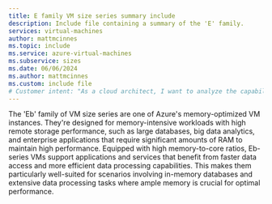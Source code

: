 ```yaml
---
title: E family VM size series summary include
description: Include file containing a summary of the 'E' family.
services: virtual-machines
author: mattmcinnes
ms.topic: include
ms.service: azure-virtual-machines
ms.subservice: sizes
ms.date: 06/06/2024
ms.author: mattmcinnes
ms.custom: include file
# Customer intent: "As a cloud architect, I want to analyze the capabilities of the Eb-series VM size, so that I can determine its suitability for memory-intensive workloads and optimize performance for applications like large databases and big data analytics."
---
```

The 'Eb' family of VM size series are one of Azure's memory-optimized VM instances. They're designed for memory-intensive workloads with high remote storage performance, such as large databases, big data analytics, and enterprise applications that require significant amounts of RAM to maintain high performance. Equipped with high memory-to-core ratios, Eb-series VMs support applications and services that benefit from faster data access and more efficient data processing capabilities. This makes them particularly well-suited for scenarios involving in-memory databases and extensive data processing tasks where ample memory is crucial for optimal performance.